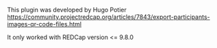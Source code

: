 This plugin was developed by Hugo Potier https://community.projectredcap.org/articles/7843/export-participants-images-qr-code-files.html

It only worked with REDCap version <= 9.8.0


